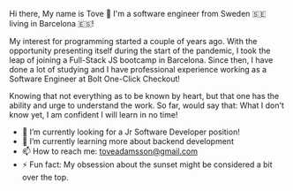 Hi there, My name is Tove 👋 
I'm a software engineer from Sweden 🇸🇪 living in Barcelona 🇪🇸!

My interest for programming started a couple of years ago. With the opportunity presenting itself during the start of the pandemic, I took the leap of joining a Full-Stack JS bootcamp in Barcelona. Since then, I have done a lot of studying and I have professional experience working as a Software Engineer at Bolt One-Click Checkout! 

Knowing that not everything as to be known by heart, but that one has the ability and urge to understand the work. 
So far, would say that:
What I don't know yet, I am confident I will learn in no time! 

- 🔭 I’m currently looking for a Jr Software Developer position!
- 🌱 I’m currently learning more about backend development
- 📫 How to reach me: toveadamsson@gmail.com
- ⚡ Fun fact: My obsession about the sunset might be considered a bit over the top.
